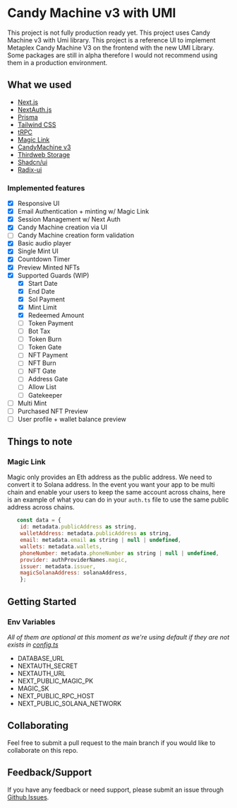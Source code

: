 # Candy Machine v3 with UMI

This project is not fully production ready yet. This project uses Candy Machine v3 with Umi library. This project is a reference UI to implement Metaplex Candy Machine V3 on the frontend with the new UMI Library. Some packages are still in alpha therefore I would not recommend using them in a production environment.

## What we used

- [Next.js](https://nextjs.org)
- [NextAuth.js](https://next-auth.js.org)
- [Prisma](https://prisma.io)
- [Tailwind CSS](https://tailwindcss.com)
- [tRPC](https://trpc.io)
- [Magic Link](https://magic.link/)
- [CandyMachine v3]()
- [Thirdweb Storage](https://portal.thirdweb.com/typescript/storage)
- [Shadcn/ui](https://ui.shadcn.com)
- [Radix-ui](https://www.radix-ui.com)

### Implemented features

- [x] Responsive UI
- [x] Email Authentication + minting w/ Magic Link
- [x] Session Management w/ Next Auth
- [x] Candy Machine creation via UI
- [ ] Candy Machine creation form validation
- [x] Basic audio player
- [x] Single Mint UI
- [x] Countdown Timer
- [x] Preview Minted NFTs
- [x] Supported Guards (WIP)
  - [x] Start Date
  - [x] End Date
  - [x] Sol Payment
  - [x] Mint Limit
  - [x] Redeemed Amount
  - [ ] Token Payment
  - [ ] Bot Tax
  - [ ] Token Burn
  - [ ] Token Gate
  - [ ] NFT Payment
  - [ ] NFT Burn
  - [ ] NFT Gate
  - [ ] Address Gate
  - [ ] Allow List
  - [ ] Gatekeeper
- [ ] Multi Mint
- [ ] Purchased NFT Preview
- [ ] User profile + wallet balance preview

## Things to note

### Magic Link

Magic only provides an Eth address as the public address. We need to convert it to Solana address. In the event you want your app to be multi chain and enable your users to keep the same account across chains, here is an example of what you can do in your `auth.ts` file to use the same public address across chains.

```js
   const data = {
    id: metadata.publicAddress as string,
    walletAddress: metadata.publicAddress as string,
    email: metadata.email as string | null | undefined,
    wallets: metadata.wallets,
    phoneNumber: metadata.phoneNumber as string | null | undefined,
    provider: authProviderNames.magic,
    issuer: metadata.issuer,
    magicSolanaAddress: solanaAddress,
    };
```

## Getting Started

### Env Variables

_All of them are optional at this moment as we're using default if they are not exists in [config.ts](src/config.ts)_

- DATABASE_URL
- NEXTAUTH_SECRET
- NEXTAUTH_URL
- NEXT_PUBLIC_MAGIC_PK
- MAGIC_SK
- NEXT_PUBLIC_RPC_HOST
- NEXT_PUBLIC_SOLANA_NETWORK

## Collaborating

Feel free to submit a pull request to the main branch if you would like to collaborate on this repo.

## Feedback/Support

If you have any feedback or need support, please submit an issue through [Github Issues](https://github.com/sadboyrecords/drops-solana/issues).
